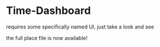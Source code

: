 # Time-Dashboard
requires some specifically named UI, just take a look and see

the full place file is now available!
